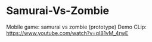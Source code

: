 # Samurai-Vs-Zombie
Mobile game: samurai vs zombie (prototype)
Demo CLip: https://www.youtube.com/watch?v=qI81vM_4rwE
